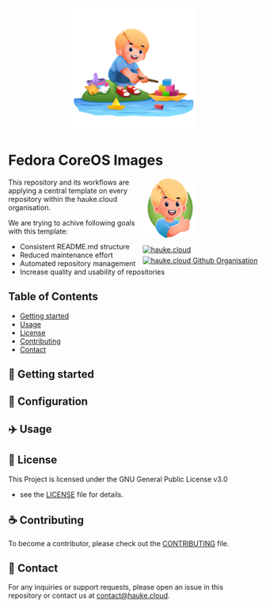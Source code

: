 
<p align="center">
  <img src="resources/img/logo.png" alt="repository logo" width="50%" height="50%">
</p>


# Fedora CoreOS Images

<div style="float: right;">
  <img src="https://raw.githubusercontent.com/hauke-cloud/.github/main/resources/img/organisation-logo-small.png" alt="hauke.cloud logo" width="109" height="123">
  <div style="margin-top: 10px;">
    <a href="https://hauke.cloud" target="_blank">
      <img src="https://img.shields.io/badge/home-hauke.cloud-brightgreen" alt="hauke.cloud" />
    </a>
    <a href="https://github.com/hauke-cloud" target="_blank">
      <img src="https://img.shields.io/badge/github-hauke.cloud-blue" alt="hauke.cloud Github Organisation" style="display: block; margin-top: 5px;"/>
    </a>
  </div>
</div>

<p align="left">
This repository and its workflows are applying a central template on every repository within the hauke.cloud organisation.

We are trying to achive following goals with this template:
- Consistent README.md structure
- Reduced maintenance effort
- Automated repository management
- Increase quality and usability of repositories

</p>

## Table of Contents

- [Getting started](#-getting-started)
- [Usage](#-usage)
- [License](#license)
- [Contributing](#contributing)
- [Contact](#contact)

## 🚀 Getting started

## :wrench: Configuration

## :airplane: Usage

## 📄 License

This Project is licensed under the GNU General Public License v3.0

- see the [LICENSE](LICENSE) file for details.

## :coffee: Contributing

To become a contributor, please check out the [CONTRIBUTING](CONTRIBUTING.md) file.
## :email: Contact

For any inquiries or support requests, please open an issue in this
repository or contact us at [contact@hauke.cloud](mailto:contact@hauke.cloud).
